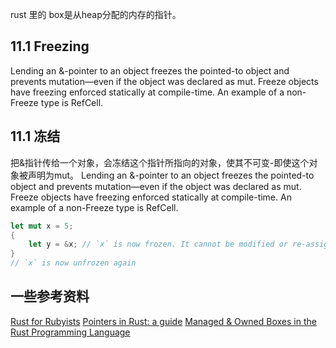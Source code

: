 

rust 里的 box是从heap分配的内存的指针。




## 11.1 Freezing
Lending an &-pointer to an object freezes the pointed-to object and prevents mutation—even if the object was declared as mut.  Freeze objects have freezing enforced statically at compile-time. An example of a non-Freeze type is RefCell<T>.


## 11.1 冻结
把&指针传给一个对象，会冻结这个指针所指向的对象，使其不可变-即使这个对象被声明为mut。
Lending an &-pointer to an object freezes the pointed-to object and prevents mutation—even if the object was declared as mut.  Freeze objects have freezing enforced statically at compile-time. An example of a non-Freeze type is RefCell<T>.



```rust
let mut x = 5;
{
    let y = &x; // `x` is now frozen. It cannot be modified or re-assigned.
}
// `x` is now unfrozen again
```


## 一些参考资料 
[Rust for Rubyists](http://www.rustforrubyists.com/book/book.html)
[Pointers in Rust: a guide](http://words.steveklabnik.com/pointers-in-rust-a-guide)
[Managed & Owned Boxes in the Rust Programming Language](http://tomlee.co/2012/12/managed-and-owned-boxes-in-the-rust-programming-language/)
